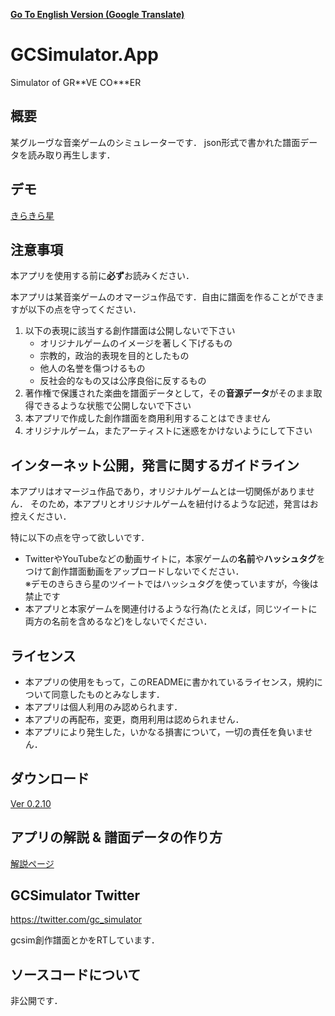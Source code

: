 [**Go To English Version (Google Translate)**](https://translate.google.com/translate?sl=auto&tl=en&u=https%3A%2F%2Fgithub.com%2FYamamoto0773%2FGCSimulator.App%2Fblob%2Fmaster%2FREADME.md)

# GCSimulator.App
Simulator of GR\*\*VE CO\*\*\*ER

## 概要
某グルーヴな音楽ゲームのシミュレーターです．
json形式で書かれた譜面データを読み取り再生します．


## デモ
[きらきら星](https://twitter.com/nanami0634/status/1254157818376056832)


## 注意事項
本アプリを使用する前に**必ず**お読みください．

本アプリは某音楽ゲームのオマージュ作品です．自由に譜面を作ることができますが以下の点を守ってください．

1. 以下の表現に該当する創作譜面は公開しないで下さい
    - オリジナルゲームのイメージを著しく下げるもの
    - 宗教的，政治的表現を目的としたもの
    - 他人の名誉を傷つけるもの
    - 反社会的なもの又は公序良俗に反するもの
2. 著作権で保護された楽曲を譜面データとして，その**音源データ**がそのまま取得できるような状態で公開しないで下さい
2. 本アプリで作成した創作譜面を商用利用することはできません
2. オリジナルゲーム，またアーティストに迷惑をかけないようにして下さい

## インターネット公開，発言に関するガイドライン
本アプリはオマージュ作品であり，オリジナルゲームとは一切関係がありません．
そのため，本アプリとオリジナルゲームを紐付けるような記述，発言はお控えください．

特に以下の点を守って欲しいです．
- TwitterやYouTubeなどの動画サイトに，本家ゲームの**名前**や**ハッシュタグ**をつけて創作譜面動画をアップロードしないでください．\
  ※デモのきらきら星のツイートではハッシュタグを使っていますが，今後は禁止です
- 本アプリと本家ゲームを関連付けるような行為(たとえば，同じツイートに両方の名前を含めるなど)をしないでください．


## ライセンス
- 本アプリの使用をもって，このREADMEに書かれているライセンス，規約について同意したものとみなします．
- 本アプリは個人利用のみ認められます．
- 本アプリの再配布，変更，商用利用は認められません．
- 本アプリにより発生した，いかなる損害について，一切の責任を負いません．

## ダウンロード
[Ver 0.2.10](https://github.com/Yamamoto0773/GCSimulator.App/releases/tag/v0.2.10)

## アプリの解説 & 譜面データの作り方
[解説ページ](../../wiki)

## GCSimulator Twitter
https://twitter.com/gc_simulator

gcsim創作譜面とかをRTしています．

## ソースコードについて
非公開です．


